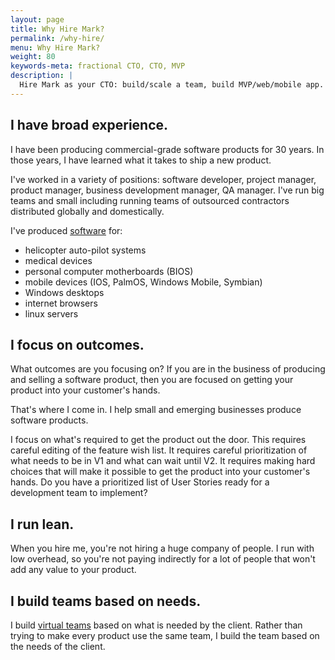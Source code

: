 ```yaml
---
layout: page
title: Why Hire Mark?
permalink: /why-hire/
menu: Why Hire Mark?
weight: 80
keywords-meta: fractional CTO, CTO, MVP
description: |
  Hire Mark as your CTO: build/scale a team, build MVP/web/mobile app. Schedule a free consultation today!
---
```


## I have broad experience.

I have been producing commercial-grade software products for 30 years. In those years, I have learned what it takes to ship a new product.

I've worked in a variety of positions: software developer, project manager, product manager, business development manager, QA manager. I've run big teams and small including running teams of outsourced contractors distributed globally and domestically.

I've produced <a href="/portfolio/">software</a> for:

* helicopter auto-pilot systems
* medical devices
* personal computer motherboards (BIOS)
* mobile devices (IOS, PalmOS, Windows Mobile, Symbian)
* Windows desktops
* internet browsers
* linux servers

## I focus on outcomes.

What outcomes are you focusing on? If you are in the business of producing and selling a software product, then you are focused on getting your product into your customer's hands.

That's where I come in. I help small and emerging businesses produce software products.

I focus on what's required to get the product out the door. This requires careful editing of the feature wish list. It requires careful prioritization of what needs to be in V1 and what can wait until V2. It requires making hard choices that will make it possible to get the product into your customer's hands. Do you have a prioritized list of User Stories ready for a development team to implement?

## I run lean.

When you hire me, you're not hiring a huge company of people. I run with low overhead, so you're not paying indirectly for a lot of people that won't add any value to your product.

## I build teams based on needs.
I build <a href="/effective-outsourcing/" title="Effective Outsourcing">virtual teams</a> based on what is needed by the client. Rather than trying to make every product use the same team, I build the team based on the needs of the client.
